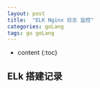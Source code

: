 ```yaml
---
layout: post
title:  "ELK Nginx 日志 监控"
categories: goLang
tags: go goLang
---
```


* content
{:toc}

## ELk 搭建记录
